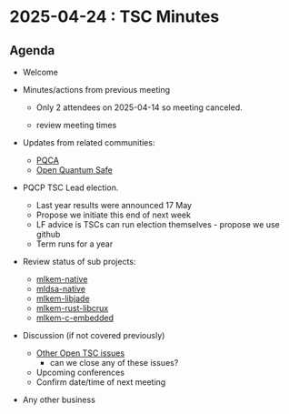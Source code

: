 # 2025-04-24 :  TSC Minutes

## Agenda

* Welcome

* Minutes/actions from previous meeting

  * Only 2 attendees on 2025-04-14 so meeting canceled.

  * review meeting times

* Updates from related communities:
  * [PQCA](https://github.com/PQCA)
  * [Open Quantum Safe](https://github.com/open-quantum-safe)

* PQCP TSC Lead election.
  * Last year results were announced 17 May
  * Propose we initiate this end of next week
  * LF advice is TSCs can run election themselves - propose we use github
  * Term runs for a year

* Review status of sub projects:

  * [mlkem-native](https://github.com/pq-code-package/mlkem-native)
  * [mldsa-native](https://github.com/pq-code-package/mldsa-native)
  * [mlkem-libjade](https://github.com/pq-code-package/mlkem-libjade)
  * [mlkem-rust-libcrux](https://github.com/pq-code-package/mlkem-rust-libcrux)
  * [mlkem-c-embedded](https://github.com/pq-code-package/mlkem-c-embedded)

* Discussion (if not covered previously)

  * [Other Open TSC issues](https://github.com/orgs/pq-code-package/projects/4/views/1)
    * can we close any of these issues?
  * Upcoming conferences
  * Confirm date/time of next meeting

* Any other business

